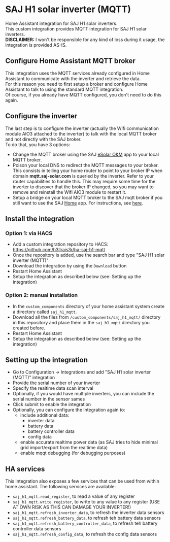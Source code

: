 # SAJ H1 solar inverter (MQTT)

Home Assistant integration for SAJ H1 solar inverters. \
This custom integration provides MQTT integration for SAJ H1 solar inverters. \
**DISCLAIMER:** I won't be responsible for any kind of loss during it usage, the integration is provided AS-IS.

## Configure Home Assistant MQTT broker

This integration uses the MQTT services already configured in Home Assistant to communicate with the inverter and retrieve the data. \
For this reason you need to first setup a broker and configure Home Assistant to talk to using the standard MQTT integration. \
Of course, if you already have MQTT configured, you don't need to do this again.

## Configure the inverter

The last step is to configure the inverter (actually the Wifi communication module AIO3 attached to the inverter) to talk with the local MQTT broker and not directly with the SAJ broker. \
To do that, you have 3 options:
- Change the MQTT broker using the SAJ [eSolar O&M](https://play.google.com/store/apps/details?id=com.saj.operation) app to your local MQTT broker.
- Poison your local DNS to redirect the MQTT messages to your broker. This consists in telling your home router to point to your broker IP when domain **mqtt.saj-solar.com** is queried by the inverter. Refer to your router capabilities to handle this. This may require some time for the inverter to discover that the broker IP changed, so you may want to remove and reinstall the Wifi AIO3 module to restart it.
- Setup a bridge on your local MQTT broker to the SAJ mqtt broker if you still want to use the SAJ [Home](https://play.google.com/store/apps/details?id=com.saj.home) app. For instructions, see [here](https://github.com/paolosabatino/saj-mqtt-ha/discussions/4).

## Install the integration

### Option 1: via HACS

- Add a custom integration repository to HACS: https://github.com/h3llrais3r/ha-saj-h1-mqtt
- Once the repository is added, use the search bar and type "SAJ H1 solar inverter (MQTT)"
- Download the integration by using the `Download` button
- Restart Home Assistant
- Setup the integration as described below (see: Setting up the integration)

### Option 2: manual installation

- In the `custom_components` directory of your home assistant system create a directory called `saj_h1_mqtt`.
- Download all the files from `/custom_components/saj_h1_mqtt/` directory in this repository and place them in the `saj_h1_mqtt` directory you created before.
- Restart Home Assistant
- Setup the integration as described below (see: Setting up the integration)

## Setting up the integration

- Go to Configuration -> Integrations and add "SAJ H1 solar inverter (MQTT)" integration
- Provide the serial number of your inverter
- Specify the realtime data scan interval
- Optionally, if you would have multiple inverters, you can include the serial number in the sensor sames
- Click submit to enable the integration
- Optionally, you can configure the integration again to:
    - include additional data:
        - inverter data
        - battery data
        - battery controller data
        - config data
    - enable accurate realtime power data (as SAJ tries to hide minimal grid import/export from the realtime data)
    - enable mqqt debugging (for debugging purposes)

## HA services

This integration also exposes a few services that can be used from within home assistant.
The following services are available:
- `saj_h1_mqtt.read_register`, to read a value of any register
- `saj_h1_mqtt.write_register`, to write to any value to any register (USE AT OWN RISK AS THIS CAN DAMAGE YOUR INVERTER!)
- `saj_h1_mqtt.refresh_inverter_data`, to refresh the inverter data sensors
- `saj_h1_mqtt.refresh_battery_data`, to refresh teh battery data sensors
- `saj_h1_mqtt.refresh_battery_controller_data`, to refresh teh battery controller data sensors
- `saj_h1_mqtt.refresh_config_data`, to refresh the config data sensors